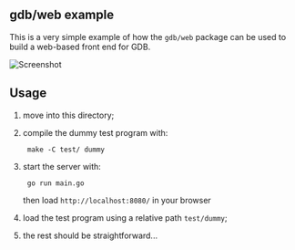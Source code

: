 gdb/web example
---------------

This is a very simple example of how the `gdb/web` package can be used to build
a web-based front end for GDB.

![Screenshot](http://i.imgur.com/qF2TrZE.png)

Usage
-----

1. move into this directory;

2. compile the dummy test program with:

        make -C test/ dummy

3. start the server with:

        go run main.go

   then load `http://localhost:8080/` in your browser

4. load the test program using a relative path `test/dummy`;

5. the rest should be straightforward...
